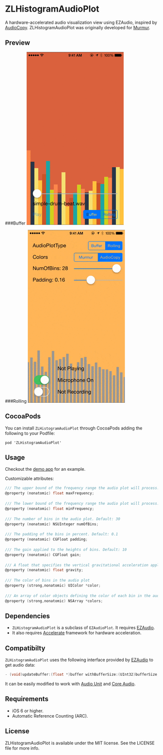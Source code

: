ZLHistogramAudioPlot
====================

A hardware-accelerated audio visualization view using EZAudio, inspired by [AudioCopy](https://itunes.apple.com/us/app/audiocopy/id719137307?mt=8). ZLHistogramAudioPlot was originally developed for [Murmur](http://zhxnlai.github.io/#/murmur).

Preview
---

###Buffer
![preview buffer](Previews/ZLHistogramAudioPlotBuffer.gif)

###Rolling
![preview rolling](Previews/ZLHistogramAudioPlotRolling.gif)


CocoaPods
---
You can install `ZLHistogramAudioPlot` through CocoaPods adding the following to your Podfile:

    pod 'ZLHistogramAudioPlot'

Usage
---
Checkout the [demo app](https://github.com/zhxnlai/ZLHistogramAudioPlot/tree/master/EZAudioRecordExample) for an example.

Customizable attributes:
~~~objective-c
/// The upper bound of the frequency range the audio plot will process. Default: 10000Hz
@property (nonatomic) float maxFrequency;

/// The lower bound of the frequency range the audio plot will process. Default: 1200Hz
@property (nonatomic) float minFrequency;

/// The number of bins in the audio plot. Default: 30
@property (nonatomic) NSUInteger numOfBins;

/// The padding of the bins in percent. Default: 0.1
@property (nonatomic) CGFloat padding;

/// The gain applied to the heights of bins. Default: 10
@property (nonatomic) CGFloat gain;

/// A float that specifies the vertical gravitational acceleration applied to bins in the audio plot. Default: 10 pixel/s^2
@property (nonatomic) float gravity;

/// The color of bins in the audio plot
@property (strong,nonatomic) UIColor *color;

/// An array of color objects defining the color of each bin in the audio plot. If not set, the color attribute will be used instead. Currently not supported by Buffer type.
@property (strong,nonatomic) NSArray *colors;
~~~

Dependencies
---
- `ZLHistogramAudioPlot` is a subclass of `EZAudioPlot`. It requires [EZAudio](https://github.com/syedhali/EZAudio).
- It also requires [Accelerate](https://developer.apple.com/library/ios/documentation/Accelerate/Reference/AccelerateFWRef/_index.html) framework for hardware acceleration.

Compatibilty
---
`ZLHistogramAudioPlot` uses the following interface provided by [EZAudio](https://github.com/syedhali/EZAudio) to get audio data:
~~~objective-c
- (void)updateBuffer:(float *)buffer withBufferSize:(UInt32)bufferSize;
~~~
It can be easily modified to work with [Audio Unit](https://developer.apple.com/library/mac/documentation/MusicAudio/Conceptual/AudioUnitProgrammingGuide/Introduction/Introduction.html) and [Core Audio](https://developer.apple.com/library/mac/documentation/MusicAudio/Conceptual/CoreAudioOverview/Introduction/Introduction.html).

Requirements
---
- iOS 6 or higher.
- Automatic Reference Counting (ARC).

License
---
ZLHistogramAudioPlot is available under the MIT license. See the LICENSE file for more info.
